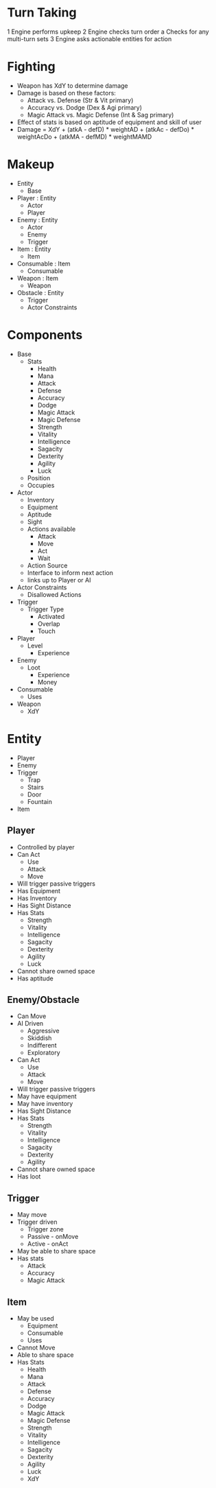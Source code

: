 # Turn Taking
1 Engine performs upkeep
2 Engine checks turn order
    a Checks for any multi-turn sets
3 Engine asks actionable entities for action

# Fighting
- Weapon has XdY to determine damage
- Damage is based on these factors:
    - Attack vs. Defense (Str & Vit primary)
    - Accuracy vs. Dodge (Dex & Agi primary)
    - Magic Attack vs. Magic Defense (Int & Sag primary)
- Effect of stats is based on aptitude of equipment and skill of user
- Damage = XdY + (atkA - defD) * weightAD + (atkAc - defDo) * weightAcDo + (atkMA - defMD) * weightMAMD

# Makeup
- Entity
    - Base
- Player : Entity
    - Actor
    - Player
- Enemy : Entity
    - Actor
    - Enemy
    - Trigger
- Item : Entity
    - Item
- Consumable : Item
    - Consumable
- Weapon : Item
    - Weapon
- Obstacle : Entity
    - Trigger
    - Actor Constraints

# Components
- Base
    - Stats
        - Health
        - Mana
        - Attack
        - Defense
        - Accuracy
        - Dodge
        - Magic Attack
        - Magic Defense
        - Strength
        - Vitality
        - Intelligence
        - Sagacity
        - Dexterity
        - Agility
        - Luck
    - Position
    - Occupies
- Actor
    - Inventory
    - Equipment
    - Aptitude
    - Sight
    - Actions available
        - Attack
        - Move
        - Act
        - Wait
    - Action Source
    - Interface to inform next action
    - links up to Player or AI
- Actor Constraints
    - Disallowed Actions
- Trigger
    - Trigger Type
        - Activated
        - Overlap
        - Touch
- Player
    - Level
        - Experience
- Enemy
    - Loot
        - Experience
        - Money
- Consumable
    - Uses
- Weapon
    - XdY

# Entity

- Player
- Enemy
- Trigger
    - Trap
    - Stairs
    - Door
    - Fountain
- Item

## Player
- Controlled by player
- Can Act
    - Use
    - Attack
    - Move
- Will trigger passive triggers
- Has Equipment
- Has Inventory
- Has Sight Distance
- Has Stats
   - Strength
   - Vitality
   - Intelligence
   - Sagacity
   - Dexterity
   - Agility
   - Luck
- Cannot share owned space
- Has aptitude

## Enemy/Obstacle
- Can Move
- AI Driven
    - Aggressive
    - Skiddish
    - Indifferent
    - Exploratory
- Can Act
    - Use
    - Attack
    - Move
- Will trigger passive triggers
- May have equipment
- May have inventory
- Has Sight Distance
- Has Stats
    - Strength
    - Vitality
    - Intelligence
    - Sagacity
    - Dexterity
    - Agility
- Cannot share owned space
- Has loot

## Trigger
- May move
- Trigger driven
    - Trigger zone
    - Passive - onMove
    - Active - onAct
- May be able to share space
- Has stats
    - Attack
    - Accuracy
    - Magic Attack

## Item
- May be used
    - Equipment
    - Consumable
    - Uses
- Cannot Move
- Able to share space
- Has Stats
    - Health
    - Mana
    - Attack
    - Defense
    - Accuracy
    - Dodge
    - Magic Attack
    - Magic Defense
    - Strength
    - Vitality
    - Intelligence
    - Sagacity
    - Dexterity
    - Agility
    - Luck
    - XdY